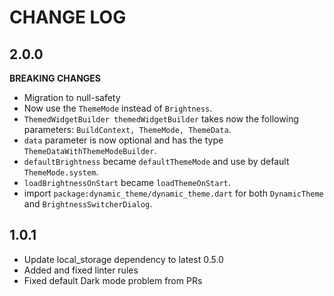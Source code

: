 # CHANGE LOG

## 2.0.0

**BREAKING CHANGES**

* Migration to null-safety
* Now use the `ThemeMode` instead of `Brightness`.
* `ThemedWidgetBuilder themedWidgetBuilder` takes now the following parameters: `BuildContext, ThemeMode, ThemeData`.
* `data` parameter is now optional and has the type `ThemeDataWithThemeModeBuilder`.
* `defaultBrightness` became `defaultThemeMode` and use by default `ThemeMode.system`.
* `loadBrightnessOnStart` became `loadThemeOnStart`.
* import `package:dynamic_theme/dynamic_theme.dart` for both `DynamicTheme` and `BrightnessSwitcherDialog`.

## 1.0.1

* Update local_storage dependency to latest 0.5.0
* Added and fixed linter rules
* Fixed default Dark mode problem from PRs
